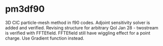 # pm3df90
3D CIC particle-mesh method in f90 codes. Adjoint sensitivity solver is added and verified. Revising structure for arbitrary QoI
Jan 28 - twostream is verified with FFTEfield. FFTEfield still have wiggling effect for a point charge. Use Gradient function instead.
